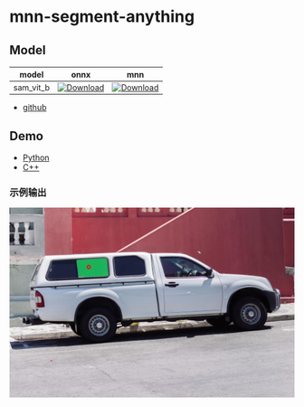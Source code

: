 # mnn-segment-anything

## Model
|   model   |  onnx  |   mnn  |
|:---------:|:------:|:------:|
| sam_vit_b | [![Download][download-b-onnx]][release-b-onnx] | [![Download][download-b-mnn]][release-b-mnn] |

[download-b-onnx]: https://img.shields.io/github/downloads/wangzhaode/mnn-segment-anything/vit_b_onnx/total
[download-b-mnn]: https://img.shields.io/github/downloads/wangzhaode/mnn-segment-anything/vit_b_mnn/total
[release-b-onnx]: https://github.com/wangzhaode/mnn-segment-anything/releases/tag/vit_b_onnx
[release-b-mnn]: https://github.com/wangzhaode/mnn-segment-anything/releases/tag/vit_b_mnn


- [github](https://github.com/facebookresearch/segment-anything)

## Demo
- [Python](./python/)
- [C++](./cpp)

### 示例输出
![res](resource/res.jpg)
